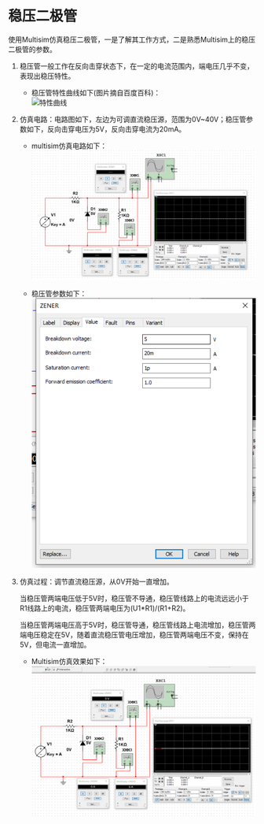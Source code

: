 # 稳压二极管

使用Multisim仿真稳压二极管，一是了解其工作方式，二是熟悉Multisim上的稳压二极管的参数。  

1. 稳压管一般工作在反向击穿状态下，在一定的电流范围内，端电压几乎不变，表现出稳压特性。  

    * 稳压管特性曲线如下(图片摘自百度百科)：  
![特性曲线](https://gss0.bdstatic.com/-4o3dSag_xI4khGkpoWK1HF6hhy/baike/c0%3Dbaike80%2C5%2C5%2C80%2C26/sign=8cc5ea4cd72a283457ab3e593adca28f/c8177f3e6709c93d9c53f4a69c3df8dcd100543a.jpg)

2. 仿真电路：电路图如下，左边为可调直流稳压源，范围为0V~40V；稳压管参数如下，反向击穿电压为5V，反向击穿电流为20mA。  
    * multisim仿真电路如下：  
![电路图](https://raw.githubusercontent.com/nostalgia-w/always_forget/master/2019/0311/Circuit_diagram.png)

    * 稳压管参数如下：  
![稳压管参数](https://raw.githubusercontent.com/nostalgia-w/always_forget/master/2019/0311/Zener_parameters.png)

3. 仿真过程：调节直流稳压源，从0V开始一直增加。  

    当稳压管两端电压低于5V时，稳压管不导通，稳压管线路上的电流远远小于R1线路上的电流，稳压管两端电压为(U1*R1)/(R1+R2)。  

    当稳压管两端电压高于5V时，稳压管导通，稳压管线路上电流增加，稳压管两端电压稳定在5V，随着直流稳压管电压增加，稳压管两端电压不变，保持在5V，但电流一直增加。  

    * Multisim仿真效果如下：  
![仿真gif](https://raw.githubusercontent.com/nostalgia-w/always_forget/master/2019/0311/Zener_diode_multisim.gif)